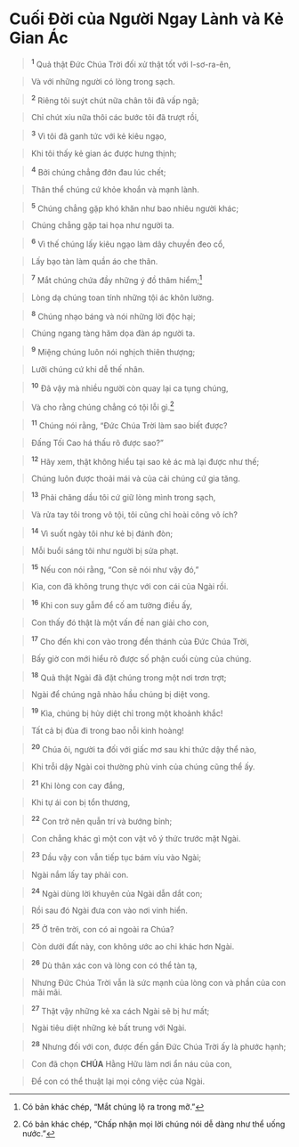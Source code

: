 # Cuối Đời của Người Ngay Lành và Kẻ Gian Ác

> <sup><b>1</b></sup> Quả thật Đức Chúa Trời đối xử thật tốt với I-sơ-ra-ên,
>


> Và với những người có lòng trong sạch.
>


> <sup><b>2</b></sup> Riêng tôi suýt chút nữa chân tôi đã vấp ngã;
>


> Chỉ chút xíu nữa thôi các bước tôi đã trượt rồi,
>


> <sup><b>3</b></sup> Vì tôi đã ganh tức với kẻ kiêu ngạo,
>


> Khi tôi thấy kẻ gian ác được hưng thịnh;
>


> <sup><b>4</b></sup> Bởi chúng chẳng đớn đau lúc chết;
>


> Thân thể chúng cứ khỏe khoắn và mạnh lành.
>


> <sup><b>5</b></sup> Chúng chẳng gặp khó khăn như bao nhiêu người khác;
>


> Chúng chẳng gặp tai họa như người ta.
>


> <sup><b>6</b></sup> Vì thế chúng lấy kiêu ngạo làm dây chuyền đeo cổ,
>


> Lấy bạo tàn làm quần áo che thân.
>


> <sup><b>7</b></sup> Mắt chúng chứa đầy những ý đồ thâm hiểm;[^1-2dd5e8dc-dec4-4ddd-b016-351d7f5e4d40]
>


> Lòng dạ chúng toan tính những tội ác khôn lường.
>


> <sup><b>8</b></sup> Chúng nhạo báng và nói những lời độc hại;
>


> Chúng ngang tàng hăm dọa đàn áp người ta.
>


> <sup><b>9</b></sup> Miệng chúng luôn nói nghịch thiên thượng;
>


> Lưỡi chúng cứ khi dễ thế nhân.
>


> <sup><b>10</b></sup> Đã vậy mà nhiều người còn quay lại ca tụng chúng,
>


> Và cho rằng chúng chẳng có tội lỗi gì.[^2-2dd5e8dc-dec4-4ddd-b016-351d7f5e4d40]
>


> <sup><b>11</b></sup> Chúng nói rằng, “Đức Chúa Trời làm sao biết được?
>


> Đấng Tối Cao há thấu rõ được sao?”
>


> <sup><b>12</b></sup> Hãy xem, thật không hiểu tại sao kẻ ác mà lại được như thế;
>


> Chúng luôn được thoải mái và của cải chúng cứ gia tăng.
>


> <sup><b>13</b></sup> Phải chăng dầu tôi cứ giữ lòng mình trong sạch,
>


> Và rửa tay tôi trong vô tội, tôi cũng chỉ hoài công vô ích?
>


> <sup><b>14</b></sup> Vì suốt ngày tôi như kẻ bị đánh đòn;
>


> Mỗi buổi sáng tôi như người bị sửa phạt.
>


> <sup><b>15</b></sup> Nếu con nói rằng, “Con sẽ nói như vậy đó,”
>


> Kìa, con đã không trung thực với con cái của Ngài rồi.
>


> <sup><b>16</b></sup> Khi con suy gẫm để cố am tường điều ấy,
>


> Con thấy đó thật là một vấn đề nan giải cho con,
>


> <sup><b>17</b></sup> Cho đến khi con vào trong đền thánh của Đức Chúa Trời,
>


> Bấy giờ con mới hiểu rõ được số phận cuối cùng của chúng.
>


> <sup><b>18</b></sup> Quả thật Ngài đã đặt chúng trong một nơi trơn trợt;
>


> Ngài để chúng ngã nhào hầu chúng bị diệt vong.
>


> <sup><b>19</b></sup> Kìa, chúng bị hủy diệt chỉ trong một khoảnh khắc!
>


> Tất cả bị đùa đi trong bao nỗi kinh hoàng!
>


> <sup><b>20</b></sup> Chúa ôi, người ta đối với giấc mơ sau khi thức dậy thể nào,
>


> Khi trỗi dậy Ngài coi thường phù vinh của chúng cũng thể ấy.
>


> <sup><b>21</b></sup> Khi lòng con cay đắng,
>


> Khi tự ái con bị tổn thương,
>


> <sup><b>22</b></sup> Con trở nên quẫn trí và bướng bỉnh;
>


> Con chẳng khác gì một con vật vô ý thức trước mặt Ngài.
>


> <sup><b>23</b></sup> Dầu vậy con vẫn tiếp tục bám víu vào Ngài;
>


> Ngài nắm lấy tay phải con.
>


> <sup><b>24</b></sup> Ngài dùng lời khuyên của Ngài dẫn dắt con;
>


> Rồi sau đó Ngài đưa con vào nơi vinh hiển.
>


> <sup><b>25</b></sup> Ở trên trời, con có ai ngoài ra Chúa?
>


> Còn dưới đất này, con không ước ao chi khác hơn Ngài.
>


> <sup><b>26</b></sup> Dù thân xác con và lòng con có thể tàn tạ,
>


> Nhưng Đức Chúa Trời vẫn là sức mạnh của lòng con và phần của con mãi mãi.
>


> <sup><b>27</b></sup> Thật vậy những kẻ xa cách Ngài sẽ bị hư mất;
>


> Ngài tiêu diệt những kẻ bất trung với Ngài.
>


> <sup><b>28</b></sup> Nhưng đối với con, được đến gần Đức Chúa Trời ấy là phước hạnh;
>


> Con đã chọn **CHÚA** Hằng Hữu làm nơi ẩn náu của con,
>


> Để con có thể thuật lại mọi công việc của Ngài.
>

[^1-2dd5e8dc-dec4-4ddd-b016-351d7f5e4d40]: Có bản khác chép, “Mắt chúng lộ ra trong mỡ.”
[^2-2dd5e8dc-dec4-4ddd-b016-351d7f5e4d40]: Có bản khác chép, “Chấp nhận mọi lời chúng nói dễ dàng như thể uống nước.”